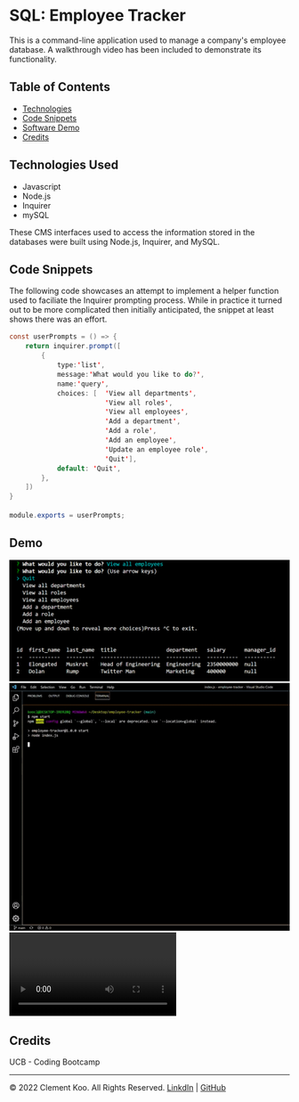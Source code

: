 # SQL: Employee Tracker

This is a command-line application used to manage a company's employee database. A walkthrough video has been included to demonstrate its functionality.

## Table of Contents
- [Technologies](#technologies)
- [Code Snippets](#code-snippets)
- [Software Demo](#demo)
- [Credits](#credits)

## Technologies Used
- Javascript
- Node.js
- Inquirer
- mySQL

These CMS interfaces used to access the information stored in the databases were built using Node.js, Inquirer, and MySQL.

## Code Snippets
The following code showcases an attempt to implement a helper function used to faciliate the Inquirer prompting process. While in practice it turned out to be more complicated then initially anticipated, the snippet at least shows there was an effort.
```java
const userPrompts = () => {
    return inquirer.prompt([
        {
            type:'list',
            message:'What would you like to do?',
            name:'query',
            choices: [  'View all departments', 
                        'View all roles',
                        'View all employees',
                        'Add a department', 
                        'Add a role', 
                        'Add an employee', 
                        'Update an employee role',
                        'Quit'],
            default: 'Quit',
        },
    ])
}

module.exports = userPrompts;
```

## Demo
![prompt demo](./assets/images/demo.png)
<br>
![in action](./assets/images/demo.gif)
<br>
![video](./assets/images/demo.mp4)
<br>

## Credits

UCB - Coding Bootcamp

---

© 2022 Clement Koo. All Rights Reserved.
[LinkdIn](https://www.linkedin.com/in/clement-t-k-459322138/) |
[GitHub](https://github.com/C-K999)

